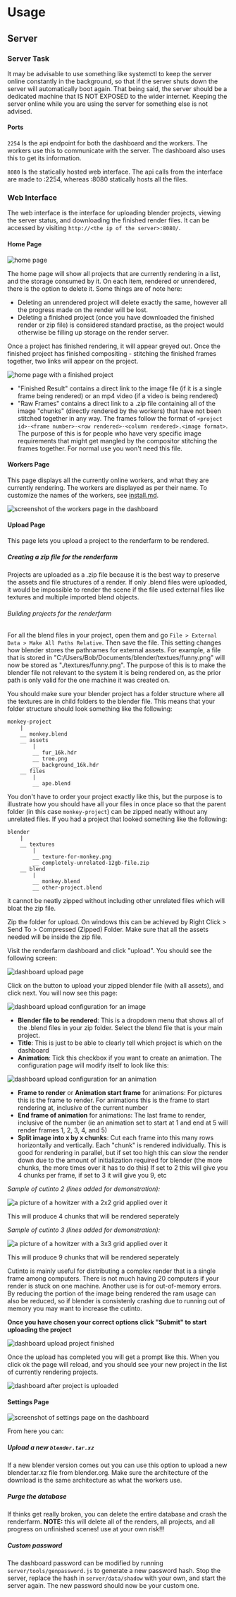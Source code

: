 # Usage

## Server

### Server Task

It may be advisable to use something like systemctl to keep the server online constantly in the background, so that if the server shuts down the server will automatically boot again. That being said, the server should be a dedicated machine that IS NOT EXPOSED to the wider internet. Keeping the server online while you are using the server for something else is not advised.

#### Ports

`2254` Is the api endpoint for both the dashboard and the workers. The workers use this to communicate with the server. The dashboard also uses this to get its information.

`8080` Is the statically hosted web interface. The api calls from the interface are made to :2254, whereas :8080 statically hosts all the files.

### Web Interface

The web interface is the interface for uploading blender projects, viewing the server status, and downloading the finished render files. It can be accessed by visiting `http://<the ip of the server>:8080/`.

#### Home Page

![home page](./img/home-page.png)

The home page will show all projects that are currently rendering in a list, and the storage consumed by it. On each item, rendered or unrendered, there is the option to delete it. Some things are of note here:

- Deleting an unrendered project will delete exactly the same, however all the progress made on the render will be lost.
- Deleting a finished project (once you have downloaded the finished render or zip file) is considered standard practise, as the project would otherwise be filling up storage on the render server.

Once a project has finished rendering, it will appear greyed out. Once the finished project has finished compositing - stitching the finished frames together, two links will appear on the project.

![home page with a finished project](./img/home-finished.png)

- "Finished Result" contains a direct link to the image file (if it is a single frame being rendered) or an mp4 video (if a video is being rendered)
- "Raw Frames" contains a direct link to a .zip file containing all of the image "chunks" (directly rendered by the workers) that have not been stitched together in any way. The frames follow the format of `<project id>-<frame number>-<row rendered>-<column rendered>.<image format>`. The purpose of this is for people who have very specific image requirements that might get mangled by the compositor stitching the frames together. For normal use you won't need this file.

#### Workers Page

This page displays all the currently online workers, and what they are currently rendering. The workers are displayed as per their name. To customize the names of the workers, see [install.md](./INSTALL.md).

![screenshot of the workers page in the dashboard](./img/worker-page.png)

#### Upload Page

This page lets you upload a project to the renderfarm to be rendered.

##### Creating a zip file for the renderfarm

Projects are uploaded as a .zip file because it is the best way to preserve the assets and file structures of a render. If only .blend files were uploaded, it would be impossible to render the scene if the file used external files like textures and multiple imported blend objects.

###### Building projects for the renderfarm

For all the blend files in your project, open them and go `File > External Data > Make All Paths Relative`. Then save the file. This setting changes how blender stores the pathnames for external assets. For example, a file that is stored in "C:/Users/Bob/Documents/blender/textues/funny.png" will now be stored as "./textures/funny.png". The purpose of this is to make the blender file not relevant to the system it is being rendered on, as the prior path is only valid for the one machine it was created on.

You should make sure your blender project has a folder structure where all the textures are in child folders to the blender file. This means that your folder structure should look something like the following:

```
monkey-project
    |
    __ monkey.blend
    __ assets
        |
        __ fur_16k.hdr
        __ tree.png
        __ background_16k.hdr
    __ files
        |
        __ ape.blend
```

You don't have to order your project exactly like this, but the purpose is to illustrate how you should have all your files in once place so that the parent folder (in this case `monkey-project`) can be zipped neatly without any unrelated files. If you had a project that looked something like the following:

```
blender
    |
    __ textures
        |
        __ texture-for-monkey.png
        __ completely-unrelated-12gb-file.zip
    __ blend
        |
        __ monkey.blend
        __ other-project.blend
```

it cannot be neatly zipped without including other unrelated files which will bloat the zip file.

Zip the folder for upload. On windows this can be achieved by Right Click > Send To > Compressed (Zipped) Folder. Make sure that all the assets needed will be inside the zip file.

Visit the renderfarm dashboard and click "upload". You should see the following screen:

![dashboard upload page](./img/upload-page.png)

Click on the button to upload your zipped blender file (with all assets), and click next. You will now see this page:

![dashboard upload configuration for an image](./img/upload-picture.png)

- **Blender file to be rendered**: This is a dropdown menu that shows all of the .blend files in your zip folder. Select the blend file that is your main project.
- **Title**: This is just to be able to clearly tell which project is which on the dashboard
- **Animation**: Tick this checkbox if you want to create an animation. The configuration page will modify itself to look like this:

![dashboard upload configuration for an animation](./img/upload-animation.png)

- **Frame to render** or **Animation start frame** for animations: For pictures this is the frame to render. For animations this is the frame to start rendering at, inclusive of the current number
- **End frame of animation** for animations: The last frame to render, inclusive of the number (ie an animation set to start at 1 and end at 5 will render frames 1, 2, 3, 4, and 5)
- **Split image into x by x chunks**: Cut each frame into this many rows horizontally and vertically. Each "chunk" is rendered individually. This is good for rendering in parallel, but if set too high this can slow the render down due to the amount of initialization required for blender (the more chunks, the more times over it has to do this) If set to 2 this will give you 4 chunks per frame, if set to 3 it will give you 9, etc

*Sample of cutinto 2 (lines added for demonstration):*

![a picture of a howitzer with a 2x2 grid applied over it](./img/cutinto-2.png)

This will produce 4 chunks that will be rendered seperately

*Sample of cutinto 3 (lines added for demonstration):*

![a picture of a howitzer with a 3x3 grid applied over it](./img/cutinto-3.png)

This will produce 9 chunks that will be rendered seperately

Cutinto is mainly useful for distributing a complex render that is a single frame among computers. There is not much having 20 computers if your render is stuck on one machine. Another use is for out-of-memory errors. By reducing the portion of the image being rendered the ram usage can also be reduced, so if blender is consistenly crashing due to running out of memory you may want to increase the cutinto.

**Once you have chosen your correct options click "Submit" to start uploading the project**

![dashboard upload project finished](./img/upload-finish.png)

Once the upload has completed you will get a prompt like this. When you click ok the page will reload, and you should see your new project in the list of currently rendering projects.

![dashboard after project is uploaded](./img/home-page.png)


#### Settings Page

![screenshot of settings page on the dashboard](./img/settings-page.png)

From here you can:

##### Upload a new `blender.tar.xz`

If a new blender version comes out you can use this option to upload a new blender.tar.xz file from blender.org. Make sure the architecture of the download is the same architecture as what the workers use.

##### Purge the database

If thinks get really broken, you can delete the entire database and crash the renderfarm. **NOTE:** this will delete all of the renders, all projects, and all progress on unfinished scenes! use at your own risk!!!

##### Custom password

The dashboard password can be modified by running `server/tools/genpassword.js` to generate a new password hash. Stop the server, replace the hash in `server/data/shadow` with your own, and start the server again. The new password should now be your custom one.